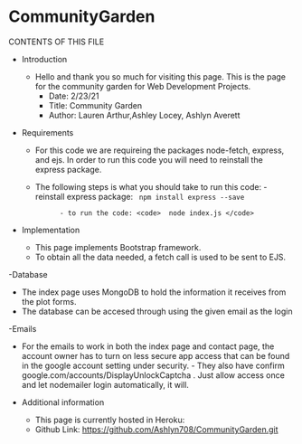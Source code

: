 # CommunityGarden
CONTENTS OF THIS FILE

- Introduction
  - Hello and thank you so much for visiting this page. This is the page for the community garden for Web Development Projects.
       - Date: 2/23/21
       - Title: Community Garden 
       - Author: Lauren Arthur,Ashley Locey, Ashlyn Averett

- Requirements
   - For this code we are requireing the packages node-fetch, express, and ejs. In order to run this code you will need to reinstall the express package.
   - The following steps is what you should take to run this code:
               - reinstall express package: <code> npm install express --save </code>
               
               - to run the code: <code>  node index.js </code>


- Implementation
   - This page implements Bootstrap framework. 
   - To obtain all the data needed, a fetch call is used to be sent to EJS. 

-Database
   - The index page uses MongoDB to hold the information it receives from the plot forms.
   - The database can be accesed through using the given email as the login
   
-Emails
   - For the emails to work in both the index page and contact page, the account owner has to 
    turn on less secure app access that can be found in the google account setting under security.
    - They also have confirm google.com/accounts/DisplayUnlockCaptcha .
     Just allow access once and let nodemailer login automatically, it will.

- Additional information
   - This page is currently hosted in Heroku: 
   - Github Link: https://github.com/Ashlyn708/CommunityGarden.git
